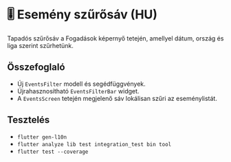 # 🎚️ Esemény szűrősáv (HU)

Tapadós szűrősáv a Fogadások képernyő tetején, amellyel dátum, ország és liga szerint szűrhetünk.

## Összefoglaló

- Új `EventsFilter` modell és segédfüggvények.
- Újrahasznosítható `EventsFilterBar` widget.
- A `EventsScreen` tetején megjelenő sáv lokálisan szűri az eseménylistát.

## Tesztelés

- `flutter gen-l10n`
- `flutter analyze lib test integration_test bin tool`
- `flutter test --coverage`
